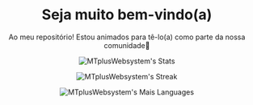 
<h1 align="center">Seja muito bem-vindo(a) </h1>
<p align="center">Ao meu repositório! Estou animados para tê-lo(a) como parte da nossa comunidade👋
</p>
<center>

![MTplusWebsystem's Stats](https://github-readme-stats.vercel.app/api?username=MTplusWebsystem&theme=vision-friendly-dark&show_icons=true&hide_border=true&count_private=false)

![MTplusWebsystem's Streak](https://github-readme-streak-stats.herokuapp.com/?user=MTplusWebsystem&theme=vision-friendly-dark&hide_border=true)
  
![MTplusWebsystem's Mais Languages](https://github-readme-stats.vercel.app/api/top-langs/?username=MTplusWebsystem&theme=vision-friendly-dark&show_icons=true&hide_border=true&layout=compact)

</center>
